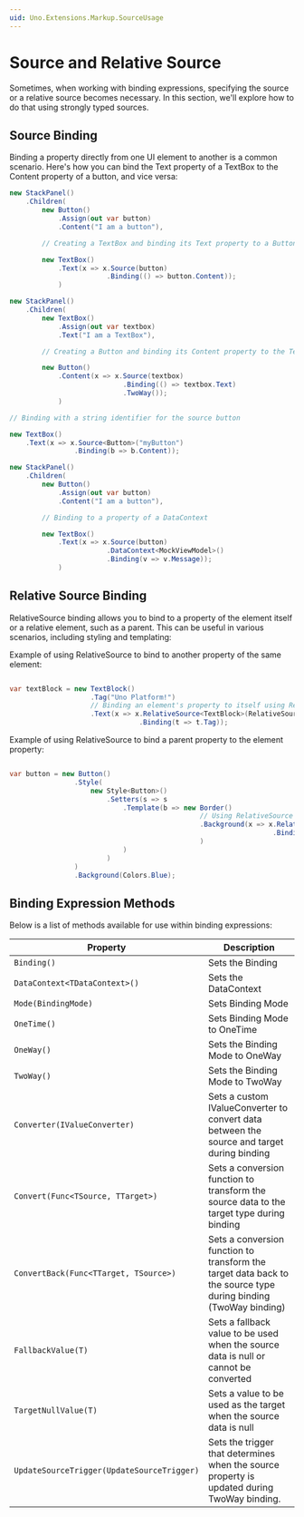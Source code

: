 ```yaml
---
uid: Uno.Extensions.Markup.SourceUsage
---
```

# Source and Relative Source

Sometimes, when working with binding expressions, specifying the source or a relative source becomes necessary. In this section, we'll explore how to do that using strongly typed sources.

## Source Binding

Binding a property directly from one UI element to another is a common scenario. Here's how you can bind the Text property of a TextBox to the Content property of a button, and vice versa:

```csharp
new StackPanel()
    .Children(
        new Button()
            .Assign(out var button)
            .Content("I am a button"),

        // Creating a TextBox and binding its Text property to a Button's Content

        new TextBox()
            .Text(x => x.Source(button)
                        .Binding(() => button.Content));
            )
```

```csharp
new StackPanel()
    .Children(
        new TextBox()
            .Assign(out var textbox)
            .Text("I am a TextBox"),

        // Creating a Button and binding its Content property to the TextBox's Text property with TwoWay binding

        new Button()
            .Content(x => x.Source(textbox)
                            .Binding(() => textbox.Text)
                            .TwoWay());
            )
```

```csharp
// Binding with a string identifier for the source button

new TextBox()
    .Text(x => x.Source<Button>("myButton")
                .Binding(b => b.Content));
```

```csharp
new StackPanel()
    .Children(
        new Button()
            .Assign(out var button)
            .Content("I am a button"),

        // Binding to a property of a DataContext

        new TextBox()
            .Text(x => x.Source(button)
                        .DataContext<MockViewModel>()
                        .Binding(v => v.Message));
            )
```

## Relative Source Binding

RelativeSource binding allows you to bind to a property of the element itself or a relative element, such as a parent. This can be useful in various scenarios, including styling and templating:

Example of using RelativeSource to bind to another property of the same element:

```csharp

var textBlock = new TextBlock()
                    .Tag("Uno Platform!")
                    // Binding an element's property to itself using RelativeSource
                    .Text(x => x.RelativeSource<TextBlock>(RelativeSourceMode.Self)
                                .Binding(t => t.Tag));

```



Example of using RelativeSource to bind a parent property to the element property:

```csharp

var button = new Button()
                .Style(
                    new Style<Button>()
                        .Setters(s => s
                            .Template(b => new Border()
                                               // Using RelativeSource to bind to a TemplatedParent property in a style template
                                               .Background(x => x.RelativeSource<Button>(RelativeSourceMode.TemplatedParent)
                                                                 .Binding(x => x.Background)
                                               )
                            )
                        )
                )
                .Background(Colors.Blue);

```

## Binding Expression Methods

Below is a list of methods available for use within binding expressions:

| Property                                  | Description                                                                                                     |
| ----------------------------------------- | --------------------------------------------------------------------------------------------------------------- |
| `Binding()`                               | Sets the Binding                                                                                                |
| `DataContext<TDataContext>()`             | Sets the DataContext                                                                                            |
| `Mode(BindingMode)`                       | Sets Binding Mode                                                                                               |
| `OneTime()`                               | Sets Binding Mode to OneTime                                                                                    |
| `OneWay()`                                | Sets the Binding Mode to OneWay                                                                                 |
| `TwoWay()`                                | Sets the Binding Mode to TwoWay                                                                                 |
| `Converter(IValueConverter)`              | Sets a custom IValueConverter to convert data between the source and target during binding                      |
| `Convert(Func<TSource, TTarget>)`         | Sets a conversion function to transform the source data to the target type during binding                       |
| `ConvertBack(Func<TTarget, TSource>)`     | Sets a conversion function to transform the target data back to the source type during binding (TwoWay binding) |
| `FallbackValue(T)`                        | Sets a fallback value to be used when the source data is null or cannot be converted                            |
| `TargetNullValue(T)`                      | Sets a value to be used as the target when the source data is null                                              |
| `UpdateSourceTrigger(UpdateSourceTrigger)`| Sets the trigger that determines when the source property is updated during TwoWay binding.                     |
